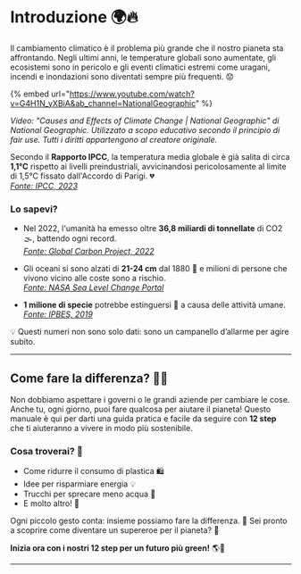 # Introduzione 🌍🔥  

Il cambiamento climatico è il problema più grande che il nostro pianeta sta affrontando. Negli ultimi anni, le temperature globali sono aumentate, gli ecosistemi sono in pericolo e gli eventi climatici estremi come uragani, incendi e inondazioni sono diventati sempre più frequenti. 😟  

{% embed url="https://www.youtube.com/watch?v=G4H1N_yXBiA&ab_channel=NationalGeographic" %}
  
*Video: "Causes and Effects of Climate Change | National Geographic" di National Geographic. Utilizzato a scopo educativo secondo il principio di fair use. Tutti i diritti appartengono al creatore originale.*


Secondo il **Rapporto IPCC**, la temperatura media globale è già salita di circa **1,1°C** rispetto ai livelli preindustriali, avvicinandosi pericolosamente al limite di 1,5°C fissato dall'Accordo di Parigi. 💔  
[*Fonte: IPCC, 2023*](https://www.ipcc.ch)  

### Lo sapevi?  

- Nel 2022, l'umanità ha emesso oltre **36,8 miliardi di tonnellate** di CO2 🌫️, battendo ogni record.  
[*Fonte: Global Carbon Project, 2022*](https://www.globalcarbonproject.org)  

- Gli oceani si sono alzati di **21-24 cm** dal 1880 🌊 e milioni di persone che vivono vicino alle coste sono a rischio.  
[*Fonte: NASA Sea Level Change Portal*](https://sealevel.nasa.gov)  

- **1 milione di specie** potrebbe estinguersi 🐾 a causa delle attività umane.  
[*Fonte: IPBES, 2019*](https://ipbes.net)  

💡 Questi numeri non sono solo dati: sono un campanello d’allarme per agire subito.  

---

## Come fare la differenza? 💪🌱  

Non dobbiamo aspettare i governi o le grandi aziende per cambiare le cose. Anche tu, ogni giorno, puoi fare qualcosa per aiutare il pianeta! Questo manuale è qui per darti una guida pratica e facile da seguire con **12 step** che ti aiuteranno a vivere in modo più sostenibile.  

### Cosa troverai? 🤔  

- Come ridurre il consumo di plastica 🛍️  
- Idee per risparmiare energia 💡  
- Trucchi per sprecare meno acqua 🚿  
- E molto altro! 🚀  

Ogni piccolo gesto conta: insieme possiamo fare la differenza. 💚 Sei pronto a scoprire come diventare un supereroe per il pianeta? 🌟  

**Inizia ora con i nostri 12 step per un futuro più green!** 🌎🌿

---
